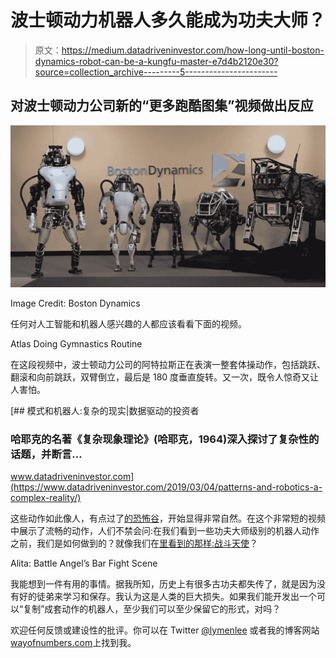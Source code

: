 # 波士顿动力机器人多久能成为功夫大师？

> 原文：<https://medium.datadriveninvestor.com/how-long-until-boston-dynamics-robot-can-be-a-kungfu-master-e7d4b2120e30?source=collection_archive---------5----------------------->

## 对波士顿动力公司新的“更多跑酷图集”视频做出反应

![](img/0d60c18961e4d838075f8e27569a6c07.png)

Image Credit: Boston Dynamics

任何对人工智能和机器人感兴趣的人都应该看看下面的视频。

Atlas Doing Gymnastics Routine

在这段视频中，波士顿动力公司的阿特拉斯正在表演一整套体操动作，包括跳跃、翻滚和向前跳跃，双臂倒立，最后是 180 度垂直旋转。又一次，既令人惊奇又让人害怕。

[](https://www.datadriveninvestor.com/2019/03/04/patterns-and-robotics-a-complex-reality/) [## 模式和机器人:复杂的现实|数据驱动的投资者

### 哈耶克的名著《复杂现象理论》(哈耶克，1964)深入探讨了复杂性的话题，并断言…

www.datadriveninvestor.com](https://www.datadriveninvestor.com/2019/03/04/patterns-and-robotics-a-complex-reality/) 

这些动作如此像人，有点过了[的恐怖谷](https://en.wikipedia.org/wiki/Uncanny_valley)，开始显得非常自然。在这个非常短的视频中展示了流畅的动作，人们不禁会问:在我们看到一些功夫大师级别的机器人动作之前，我们是如何做到的？就像我们在[里看到的那样:战斗天使](https://www.imdb.com/title/tt0437086/)？

Alita: Battle Angel’s Bar Fight Scene

我能想到一件有用的事情。据我所知，历史上有很多古功夫都失传了，就是因为没有好的徒弟来学习和保存。我认为这是人类的巨大损失。如果我们能开发出一个可以“复制”成套动作的机器人，至少我们可以至少保留它的形式，对吗？

欢迎任何反馈或建设性的批评。你可以在 Twitter [@lymenlee](https://twitter.com/lymenlee) 或者我的博客网站[wayofnumbers.com](https://wayofnumbers.com)上找到我。
